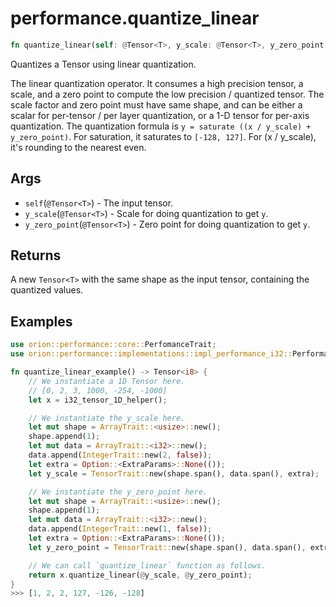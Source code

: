 # performance.quantize_linear

```rust
fn quantize_linear(self: @Tensor<T>, y_scale: @Tensor<T>, y_zero_point: @Tensor<T>) -> Tensor::<Q>;
```

Quantizes a Tensor using linear quantization.

The linear quantization operator. It consumes a high precision tensor, a scale, and a zero point 
to compute the low precision / quantized tensor. The scale factor and zero point must have same shape, 
and can be either a scalar for per-tensor / per layer quantization, or a 1-D tensor for per-axis quantization.
The quantization formula is `y = saturate ((x / y_scale) + y_zero_point)`. For saturation, it saturates to `[-128, 127]`. 
For (x / y_scale), it's rounding to the nearest even.

## Args

* `self`(`@Tensor<T>`) - The input tensor.
* `y_scale`(`@Tensor<T>`) - Scale for doing quantization to get `y`.
* `y_zero_point`(`@Tensor<T>`) - Zero point for doing quantization to get `y`.

## Returns

A new `Tensor<T>` with the same shape as the input tensor, containing the quantized values.

## Examples

```rust
use orion::performance::core::PerfomanceTrait;
use orion::performance::implementations::impl_performance_i32::Performance_i32_i8;

fn quantize_linear_example() -> Tensor<i8> {
    // We instantiate a 1D Tensor here.
    // [0, 2, 3, 1000, -254, -1000]
    let x = i32_tensor_1D_helper();

    // We instantiate the y_scale here.
    let mut shape = ArrayTrait::<usize>::new();
    shape.append(1);
    let mut data = ArrayTrait::<i32>::new();
    data.append(IntegerTrait::new(2, false));
    let extra = Option::<ExtraParams>::None(());
    let y_scale = TensorTrait::new(shape.span(), data.span(), extra);

    // We instantiate the y_zero_point here.
    let mut shape = ArrayTrait::<usize>::new();
    shape.append(1);
    let mut data = ArrayTrait::<i32>::new();
    data.append(IntegerTrait::new(1, false));
    let extra = Option::<ExtraParams>::None(());
    let y_zero_point = TensorTrait::new(shape.span(), data.span(), extra);

    // We can call `quantize_linear` function as follows.
    return x.quantize_linear(@y_scale, @y_zero_point);
}
>>> [1, 2, 2, 127, -126, -128]
```
